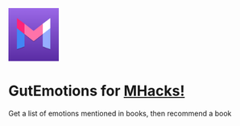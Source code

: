 <img src="assets/images/Frame_45.png" alt="MHacks!" width="100"/></br>
# GutEmotions for [MHacks!](https://safe-banon-80d.notion.site/Hacker-Guide-079b584c6deb446e88c53712dc0f9ecb)
Get a list of emotions mentioned in books, then recommend a book
